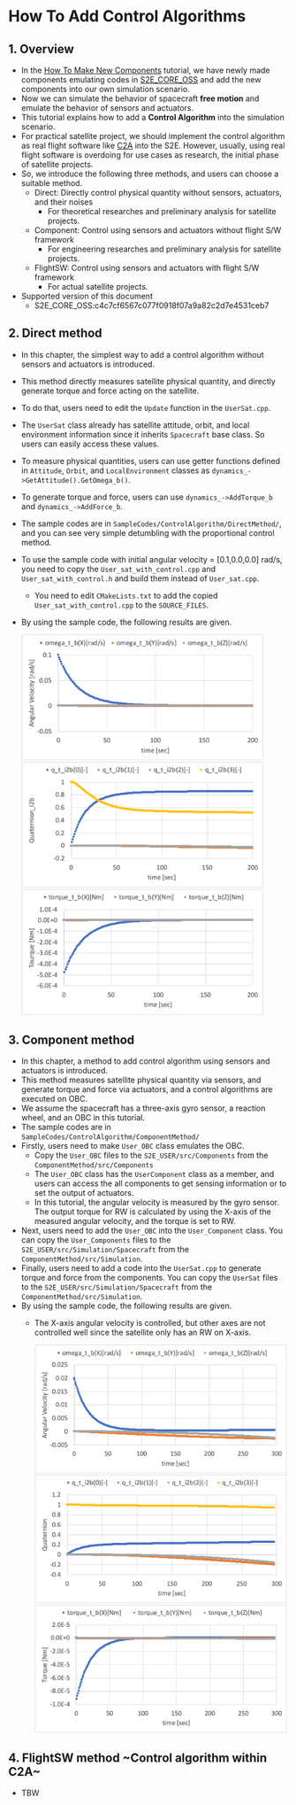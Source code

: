 # How To Add Control Algorithms

## 1.  Overview
- In the [How To Make New Components](./Tutorials/HowToMakeNewComponents.md) tutorial, we have newly made components emulating codes in [S2E_CORE_OSS](https://gitlab.com/ut_issl/s2e/s2e_core_oss) and add the new components into our own simulation scenario.
- Now we can simulate the behavior of spacecraft **free motion** and emulate the behavior of sensors and actuators. 
- This tutorial explains how to add a **Control Algorithm** into the simulation scenario. 
- For practical satellite project, we should implement the control algorithm as real flight software like [C2A](https://gitlab.com/ut_issl/c2a/c2a_core_oss) into the S2E. However, usually, using real flight software is overdoing for use cases as research, the initial phase of satellite projects.
- So, we introduce the following three methods, and users can choose a suitable method.
  - Direct: Directly control physical quantity without sensors, actuators, and their noises
    - For theoretical researches and preliminary analysis for satellite projects.
  - Component: Control using sensors and actuators without flight S/W framework
    - For engineering researches and preliminary analysis for satellite projects. 
  - FlightSW: Control using sensors and actuators with flight S/W framework
    - For actual satellite projects.
- Supported version of this document
  - S2E_CORE_OSS:c4c7cf6567c077f0918f07a9a82c2d7e4531ceb7

## 2. Direct method
- In this chapter, the simplest way to add a control algorithm without sensors and actuators is introduced.
- This method directly measures satellite physical quantity, and directly generate torque and force acting on the satellite.
- To do that, users need to edit the `Update` function in the `UserSat.cpp`.
- The `UserSat` class already has satellite attitude, orbit, and local environment information since it inherits `Spacecraft` base class. So users can easily access these values.
- To measure physical quantities, users can use getter functions defined in `Attitude`, `Orbit`, and `LocalEnvironment` classes as `dynamics_->GetAttitude().GetOmega_b()`.
- To generate torque and force, users can use `dynamics_->AddTorque_b` and `dynamics_->AddForce_b`.
- The sample codes are in `SampleCodes/ControlAlgorithm/DirectMethod/`, and you can see very simple detumbling with the proportional control method.
- To use the sample code with initial angular velocity = [0.1,0.0,0.0] rad/s, you need to copy the `User_sat_with_control.cpp` and `User_sat_with_control.h` and build them instead of `User_sat.cpp`.
  - You need to edit `CMakeLists.txt` to add the copied `User_sat_with_control.cpp` to the `SOURCE_FILES`.
- By using the sample code, the following results are given.

   <img src="./figs/ControlAlgorithm_DirectControl_result1.png" alt="CA_DC_1" style="zoom: 80%;" />  
   <img src="./figs/ControlAlgorithm_DirectControl_result2.png" alt="CA_DC_2" style="zoom: 80%;" />  
   <img src="./figs/ControlAlgorithm_DirectControl_result3.png" alt="CA_DC_3" style="zoom: 80%;" />  

## 3. Component method
- In this chapter, a method to add control algorithm using sensors and actuators is introduced.
- This method measures satellite physical quantity via sensors, and generate torque and force via actuators, and a control algorithms are executed on OBC.
- We assume the spacecraft has a three-axis gyro sensor, a reaction wheel, and an OBC in this tutorial.
- The sample codes are in `SampleCodes/ControlAlgorithm/ComponentMethod/`
- Firstly, users need to make `User_OBC` class emulates the OBC.
  - Copy the `User_OBC` files to the `S2E_USER/src/Components` from the `ComponentMethod/src/Components`
  - The `User_OBC` class has the `UserComponent` class as a member, and users can access the all components to get sensing information or to set the output of actuators.
  - In this tutorial, the angular velocity is measured by the gyro sensor. The output torque for RW is calculated by using the X-axis of the measured angular velocity, and the torque is set to RW.
- Next, users need to add the `User_OBC` into the `User_Component` class. You can copy the `User_Components` files to the `S2E_USER/src/Simulation/Spacecraft` from the `ComponentMethod/src/Simulation`.
- Finally, users need to add a code into the `UserSat.cpp` to generate torque and force from the components. You can copy the `UserSat` files to the `S2E_USER/src/Simulation/Spacecraft` from the `ComponentMethod/src/Simulation`.
- By using the sample code, the following results are given.
  - The X-axis angular velocity is controlled, but other axes are not controlled well since the satellite only has an RW on X-axis.

    <img src="./figs/ControlAlgorithm_ComponentControl_result1.png" alt="CA_CC_1" style="zoom: 80%;" />  
    <img src="./figs/ControlAlgorithm_ComponentControl_result2.png" alt="CA_CC_2" style="zoom: 80%;" />  
    <img src="./figs/ControlAlgorithm_ComponentControl_result3.png" alt="CA_CC_3" style="zoom: 80%;" />  

## 4. FlightSW method ~Control algorithm within C2A~
- TBW